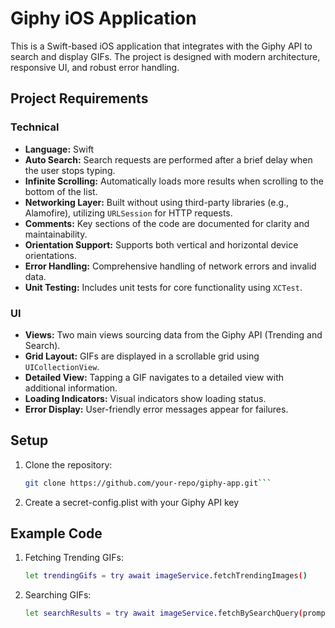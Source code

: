 # Giphy iOS Application

This is a Swift-based iOS application that integrates with the Giphy API to search and display GIFs. The project is designed with modern architecture, responsive UI, and robust error handling.

## Project Requirements

### Technical
- **Language:** Swift
- **Auto Search:** Search requests are performed after a brief delay when the user stops typing.
- **Infinite Scrolling:** Automatically loads more results when scrolling to the bottom of the list.
- **Networking Layer:** Built without using third-party libraries (e.g., Alamofire), utilizing `URLSession` for HTTP requests.
- **Comments:** Key sections of the code are documented for clarity and maintainability.
- **Orientation Support:** Supports both vertical and horizontal device orientations.
- **Error Handling:** Comprehensive handling of network errors and invalid data.
- **Unit Testing:** Includes unit tests for core functionality using `XCTest`.

### UI
- **Views:** Two main views sourcing data from the Giphy API (Trending and Search).
- **Grid Layout:** GIFs are displayed in a scrollable grid using `UICollectionView`.
- **Detailed View:** Tapping a GIF navigates to a detailed view with additional information.
- **Loading Indicators:** Visual indicators show loading status.
- **Error Display:** User-friendly error messages appear for failures.

## Setup

1. Clone the repository:
   ```bash
   git clone https://github.com/your-repo/giphy-app.git```

2. Create a secret-config.plist with your Giphy API key

## Example Code

1. Fetching Trending GIFs:
   ```bash
   let trendingGifs = try await imageService.fetchTrendingImages()
   ```

2. Searching GIFs:
   ```bash
   let searchResults = try await imageService.fetchBySearchQuery(prompt: "funny")
   ```
